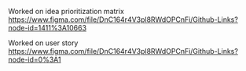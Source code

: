 Worked on idea prioritization matrix 
https://www.figma.com/file/DnC164r4V3pl8RWdOPCnFi/Github-Links?node-id=1411%3A10663


Worked on user story
https://www.figma.com/file/DnC164r4V3pl8RWdOPCnFi/Github-Links?node-id=0%3A1
